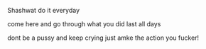 Shashwat do it everyday

come here and go through what you did last all days

dont be a pussy and keep crying just amke the action you fucker!